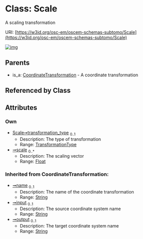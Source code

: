 
# Class: Scale

A scaling transformation

URI: [https://w3id.org/osc-em/oscem-schemas-subtomo/Scale](https://w3id.org/osc-em/oscem-schemas-subtomo/Scale)


[![img](https://yuml.me/diagram/nofunky;dir:TB/class/[CoordinateTransformation]^-[Scale&#124;transformation_type:TransformationType%20%3F;scale:float%20*;name(i):string%20%3F;input(i):string%20%3F;output(i):string%20%3F],[CoordinateTransformation])](https://yuml.me/diagram/nofunky;dir:TB/class/[CoordinateTransformation]^-[Scale&#124;transformation_type:TransformationType%20%3F;scale:float%20*;name(i):string%20%3F;input(i):string%20%3F;output(i):string%20%3F],[CoordinateTransformation])

## Parents

 *  is_a: [CoordinateTransformation](CoordinateTransformation.md) - A coordinate transformation

## Referenced by Class


## Attributes


### Own

 * [Scale➞transformation_type](Scale_transformation_type.md)  <sub>0..1</sub>
     * Description: The type of transformation
     * Range: [TransformationType](TransformationType.md)
 * [➞scale](scale__scale.md)  <sub>0..\*</sub>
     * Description: The scaling vector
     * Range: [Float](types/Float.md)

### Inherited from CoordinateTransformation:

 * [➞name](coordinateTransformation__name.md)  <sub>0..1</sub>
     * Description: The name of the coordinate transformation
     * Range: [String](types/String.md)
 * [➞input](coordinateTransformation__input.md)  <sub>0..1</sub>
     * Description: The source coordinate system name
     * Range: [String](types/String.md)
 * [➞output](coordinateTransformation__output.md)  <sub>0..1</sub>
     * Description: The target coordinate system name
     * Range: [String](types/String.md)
